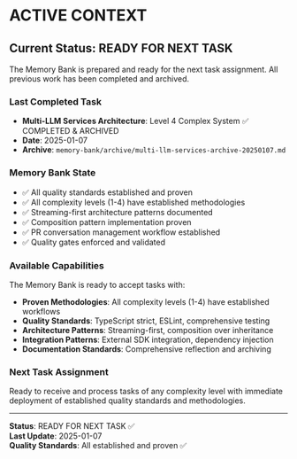 # ACTIVE CONTEXT

## Current Status: READY FOR NEXT TASK

The Memory Bank is prepared and ready for the next task assignment. All previous work has been completed and archived.

### Last Completed Task

- **Multi-LLM Services Architecture**: Level 4 Complex System ✅ COMPLETED & ARCHIVED
- **Date**: 2025-01-07
- **Archive**: `memory-bank/archive/multi-llm-services-archive-20250107.md`

### Memory Bank State

- ✅ All quality standards established and proven
- ✅ All complexity levels (1-4) have established methodologies
- ✅ Streaming-first architecture patterns documented
- ✅ Composition pattern implementation proven
- ✅ PR conversation management workflow established
- ✅ Quality gates enforced and validated

### Available Capabilities

The Memory Bank is ready to accept tasks with:

- **Proven Methodologies**: All complexity levels (1-4) have established workflows
- **Quality Standards**: TypeScript strict, ESLint, comprehensive testing
- **Architecture Patterns**: Streaming-first, composition over inheritance
- **Integration Patterns**: External SDK integration, dependency injection
- **Documentation Standards**: Comprehensive reflection and archiving

### Next Task Assignment

Ready to receive and process tasks of any complexity level with immediate deployment of established quality standards and methodologies.

---

**Status**: READY FOR NEXT TASK ✅  
**Last Update**: 2025-01-07  
**Quality Standards**: All established and proven ✅
